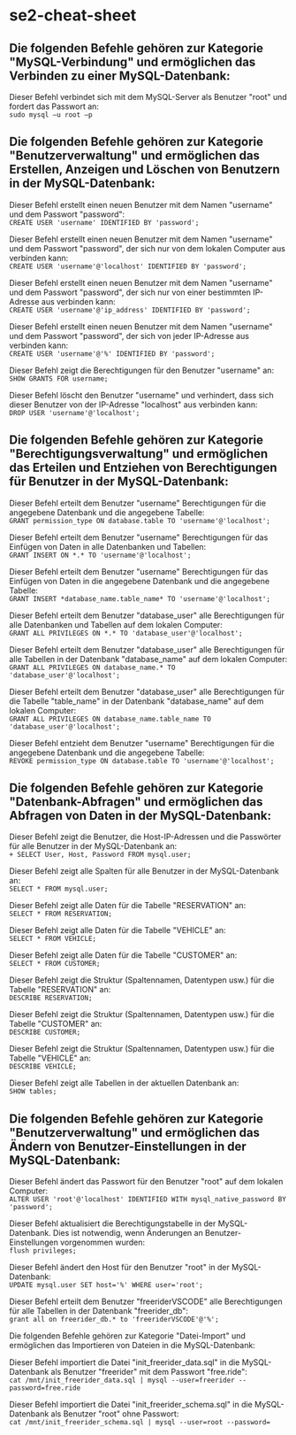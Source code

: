 # se2-cheat-sheet

## Die folgenden Befehle gehören zur Kategorie "MySQL-Verbindung" und ermöglichen das Verbinden zu einer MySQL-Datenbank:</br>

Dieser Befehl verbindet sich mit dem MySQL-Server als Benutzer "root" und fordert das Passwort an:</br>
`sudo mysql –u root –p`


## Die folgenden Befehle gehören zur Kategorie "Benutzerverwaltung" und ermöglichen das Erstellen, Anzeigen und Löschen von Benutzern in der MySQL-Datenbank:</br>

Dieser Befehl erstellt einen neuen Benutzer mit dem Namen "username" und dem Passwort "password":</br>
`CREATE USER 'username' IDENTIFIED BY 'password';`
    
Dieser Befehl erstellt einen neuen Benutzer mit dem Namen "username" und dem Passwort "password", der sich nur von dem lokalen Computer aus verbinden kann:</br>
`CREATE USER 'username'@'localhost' IDENTIFIED BY 'password';`
    
Dieser Befehl erstellt einen neuen Benutzer mit dem Namen "username" und dem Passwort "password", der sich nur von einer bestimmten IP-Adresse aus verbinden kann:</br>
`CREATE USER 'username'@'ip_address' IDENTIFIED BY 'password';`
    
Dieser Befehl erstellt einen neuen Benutzer mit dem Namen "username" und dem Passwort "password", der sich von jeder IP-Adresse aus verbinden kann:</br>
`CREATE USER 'username'@'%' IDENTIFIED BY 'password';`
    
Dieser Befehl zeigt die Berechtigungen für den Benutzer "username" an:</br>
`SHOW GRANTS FOR username;`
    
Dieser Befehl löscht den Benutzer "username" und verhindert, dass sich dieser Benutzer von der IP-Adresse "localhost" aus verbinden kann:</br>
`DROP USER 'username'@'localhost';`

## Die folgenden Befehle gehören zur Kategorie "Berechtigungsverwaltung" und ermöglichen das Erteilen und Entziehen von Berechtigungen für Benutzer in der MySQL-Datenbank:

Dieser Befehl erteilt dem Benutzer "username" Berechtigungen für die angegebene Datenbank und die angegebene Tabelle:</br>
`GRANT permission_type ON database.table TO 'username'@'localhost';`
    
Dieser Befehl erteilt dem Benutzer "username" Berechtigungen für das Einfügen von Daten in alle Datenbanken und Tabellen:</br>
`GRANT INSERT ON *.* TO 'username'@'localhost';`
    
Dieser Befehl erteilt dem Benutzer "username" Berechtigungen für das Einfügen von Daten in die angegebene Datenbank und die angegebene Tabelle:</br>
`GRANT INSERT *database_name.table_name* TO 'username'@'localhost';`
    
Dieser Befehl erteilt dem Benutzer "database_user" alle Berechtigungen für alle Datenbanken und Tabellen auf dem lokalen Computer:</br>
`GRANT ALL PRIVILEGES ON *.* TO 'database_user'@'localhost';`
    
Dieser Befehl erteilt dem Benutzer "database_user" alle Berechtigungen für alle Tabellen in der Datenbank "database_name" auf dem lokalen Computer:</br>
`GRANT ALL PRIVILEGES ON database_name.* TO 'database_user'@'localhost';`
    
Dieser Befehl erteilt dem Benutzer "database_user" alle Berechtigungen für die Tabelle "table_name" in der Datenbank "database_name" auf dem lokalen Computer:</br>
`GRANT ALL PRIVILEGES ON database_name.table_name TO 'database_user'@'localhost';`
    
Dieser Befehl entzieht dem Benutzer "username" Berechtigungen für die angegebene Datenbank und die angegebene Tabelle:</br>
`REVOKE permission_type ON database.table TO 'username'@'localhost';`

## Die folgenden Befehle gehören zur Kategorie "Datenbank-Abfragen" und ermöglichen das Abfragen von Daten in der MySQL-Datenbank:</br>

Dieser Befehl zeigt die Benutzer, die Host-IP-Adressen und die Passwörter für alle Benutzer in der MySQL-Datenbank an:</br>
`+ SELECT User, Host, Password FROM mysql.user;`
    
Dieser Befehl zeigt alle Spalten für alle Benutzer in der MySQL-Datenbank an:</br>
`SELECT * FROM mysql.user;`
    
Dieser Befehl zeigt alle Daten für die Tabelle "RESERVATION" an:</br>
`SELECT * FROM RESERVATION;`
    
Dieser Befehl zeigt alle Daten für die Tabelle "VEHICLE" an:</br>
`SELECT * FROM VEHICLE;`
    
Dieser Befehl zeigt alle Daten für die Tabelle "CUSTOMER" an:</br>
`SELECT * FROM CUSTOMER;`
    
Dieser Befehl zeigt die Struktur (Spaltennamen, Datentypen usw.) für die Tabelle "RESERVATION" an:</br>
`DESCRIBE RESERVATION;`
    
Dieser Befehl zeigt die Struktur (Spaltennamen, Datentypen usw.) für die Tabelle "CUSTOMER" an:</br>
`DESCRIBE CUSTOMER;`
    
Dieser Befehl zeigt die Struktur (Spaltennamen, Datentypen usw.) für die Tabelle "VEHICLE" an:</br>
`DESCRIBE VEHICLE;`
    
Dieser Befehl zeigt alle Tabellen in der aktuellen Datenbank an:</br>
`SHOW tables;`

## Die folgenden Befehle gehören zur Kategorie "Benutzerverwaltung" und ermöglichen das Ändern von Benutzer-Einstellungen in der MySQL-Datenbank:</br>

Dieser Befehl ändert das Passwort für den Benutzer "root" auf dem lokalen Computer:</br>
`ALTER USER 'root'@'localhost' IDENTIFIED WITH mysql_native_password BY 'password';`
    
Dieser Befehl aktualisiert die Berechtigungstabelle in der MySQL-Datenbank. Dies ist notwendig, wenn Änderungen an Benutzer-Einstellungen vorgenommen wurden:</br>
`flush privileges;`
    
Dieser Befehl ändert den Host für den Benutzer "root" in der MySQL-Datenbank:</br>
`UPDATE mysql.user SET host='%' WHERE user='root';`
    
Dieser Befehl erteilt dem Benutzer "freeriderVSCODE" alle Berechtigungen für alle Tabellen in der Datenbank "freerider_db":</br>
`grant all on freerider_db.* to 'freeriderVSCODE'@'%';`
    
Die folgenden Befehle gehören zur Kategorie "Datei-Import" und ermöglichen das Importieren von Dateien in die MySQL-Datenbank:</br>

Dieser Befehl importiert die Datei "init_freerider_data.sql" in die MySQL-Datenbank als Benutzer "freerider" mit dem Passwort "free.ride":</br>
`cat /mnt/init_freerider_data.sql | mysql --user=freerider --password=free.ride`
    
Dieser Befehl importiert die Datei "init_freerider_schema.sql" in die MySQL-Datenbank als Benutzer "root" ohne Passwort:</br>
`cat /mnt/init_freerider_schema.sql | mysql --user=root --password=`
